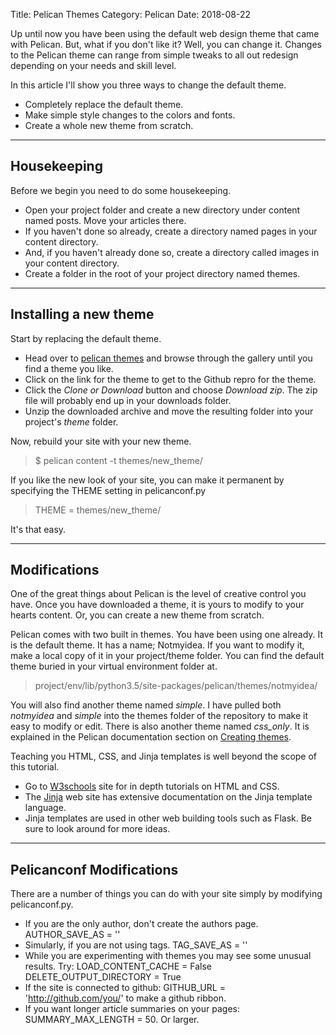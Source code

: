 Title: Pelican Themes
Category: Pelican
Date: 2018-08-22

Up until now you have been using the default web design theme that came with Pelican. But, what if you don't like it? Well, you can change it. Changes to the Pelican theme can range from simple tweaks to all out redesign depending on your needs and skill level.

In this article I'll show you three ways to change the default theme.

 - Completely replace the default theme.
 - Make simple style changes to the colors and fonts.
 - Create a whole new theme from scratch.

---
## Housekeeping

Before we begin you need to do some housekeeping.

 - Open your project folder and create a new directory under content named posts. Move your articles there.
 - If you haven't done so already, create a directory named pages in your content directory.
 - And, if  you haven't already done so, create a directory called images in your content directory.
 - Create a folder in the root of your project directory named themes.



---
## Installing a new theme

Start by replacing the default theme. 

 - Head over to [pelican themes](http://www.pelicanthemes.com) and browse through the gallery until you find a theme you like.
 - Click on the link for the theme to get to the Github repro for the theme. 
 - Click the *Clone or Download* button and choose *Download zip*. The zip file will probably end up in your downloads folder.
 - Unzip the downloaded archive and move the resulting folder into your project's *theme* folder. 

Now, rebuild your site with your new theme.

>$ pelican content -t themes/new_theme/

If you like the new look of your site, you can make it permanent by specifying the THEME setting in pelicanconf.py

> THEME = themes/new_theme/

It's that easy.

---
## Modifications

One of the great things about Pelican is the level of creative control you have. Once you have downloaded a theme, it is yours to modify to your hearts content. Or, you can create a new theme from scratch.

Pelican comes with two built in themes. You have been using one already. It is the default theme. It has a name; Notmyidea. If you want to modify it, make a local copy of it in your project/theme folder. You can find the default theme buried in your virtual environment folder at.

>project/env/lib/python3.5/site-packages/pelican/themes/notmyidea/

You will also find another theme named *simple*. I have pulled both *notmyidea* and *simple* into the themes folder of the repository to make it easy to modify or edit. There is also another theme named *css_only*. It is explained in the Pelican documentation section on [Creating themes](http://docs.getpelican.com/en/stable/themes.html).

Teaching you HTML, CSS, and Jinja templates is well beyond the scope of this tutorial. 

 - Go to [W3schools](https://www.w3schools.com/) site for in depth tutorials on HTML and CSS. 
 - The [Jinja](http://jinja.pocoo.org/) web site has extensive documentation on the Jinja template language.
 - Jinja templates are used in other web building tools such as Flask. Be sure to look around for more ideas.


---
## Pelicanconf Modifications

There are a number of things you can do with your site simply by modifying pelicanconf.py.

 - If you are the only author, don't create the authors page. AUTHOR_SAVE_AS = ''
 - Simularly, if you are not using tags. TAG_SAVE_AS = ''
 - While you are experimenting with themes you may see some unusual results. Try: LOAD_CONTENT_CACHE = False DELETE_OUTPUT_DIRECTORY = True
 - If the site is connected to github: GITHUB_URL = 'http://github.com/you/' to make a github ribbon.
 - If you want longer article summaries on your pages: SUMMARY_MAX_LENGTH = 50. Or larger.





